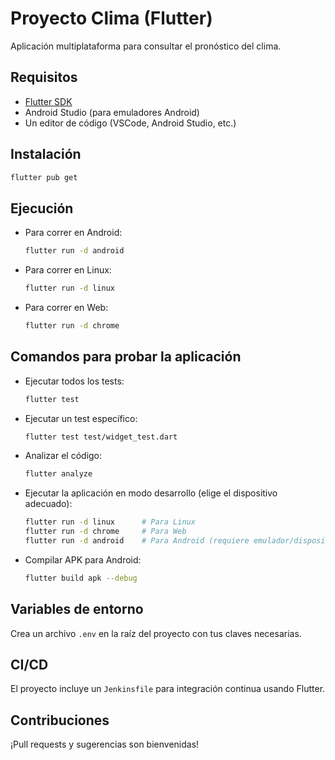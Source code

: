 # Proyecto Clima (Flutter)

Aplicación multiplataforma para consultar el pronóstico del clima.

## Requisitos

- [Flutter SDK](https://docs.flutter.dev/get-started/install)
- Android Studio (para emuladores Android)
- Un editor de código (VSCode, Android Studio, etc.)

## Instalación

```sh
flutter pub get
```

## Ejecución

- Para correr en Android:
  ```sh
  flutter run -d android
  ```
- Para correr en Linux:
  ```sh
  flutter run -d linux
  ```
- Para correr en Web:
  ```sh
  flutter run -d chrome
  ```

## Comandos para probar la aplicación

- Ejecutar todos los tests:
  ```sh
  flutter test
  ```

- Ejecutar un test específico:
  ```sh
  flutter test test/widget_test.dart
  ```

- Analizar el código:
  ```sh
  flutter analyze
  ```

- Ejecutar la aplicación en modo desarrollo (elige el dispositivo adecuado):
  ```sh
  flutter run -d linux      # Para Linux
  flutter run -d chrome     # Para Web
  flutter run -d android    # Para Android (requiere emulador/dispositivo)
  ```

- Compilar APK para Android:
  ```sh
  flutter build apk --debug
  ```

## Variables de entorno

Crea un archivo `.env` en la raíz del proyecto con tus claves necesarias.

## CI/CD

El proyecto incluye un `Jenkinsfile` para integración continua usando Flutter.

## Contribuciones

¡Pull requests y sugerencias son bienvenidas!